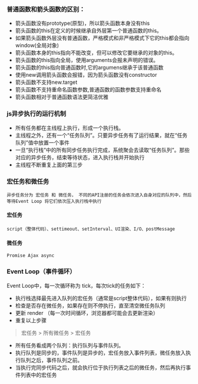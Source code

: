 ### 普通函数和箭头函数的区别：

- 箭头函数没有prototype(原型)，所以箭头函数本身没有this
- 箭头函数的this在定义的时候继承自外层第一个普通函数的this。
- 如果箭头函数外层没有普通函数，严格模式和非严格模式下它的this都会指向window(全局对象)
- 箭头函数本身的this指向不能改变，但可以修改它要继承的对象的this。
- 箭头函数的this指向全局，使用arguments会报未声明的错误。
- 箭头函数的this指向普通函数时,它的argumens继承于该普通函数
- 使用new调用箭头函数会报错，因为箭头函数没有constructor
- 箭头函数不支持new.target
- 箭头函数不支持重命名函数参数,普通函数的函数参数支持重命名
- 箭头函数相对于普通函数语法更简洁优雅


### js异步执行的运行机制

- 所有任务都在主线程上执行，形成一个执行栈。
- 主线程之外，还有一个“任务队列”。只要异步任务有了运行结果，就在“任务队列”值中放置一个事件
- 一旦“执行栈”中的所有同步任务执行完成，系统聚会去读取“任务队列”。那些对应的异步任务，结束等待状态，进入执行栈并开始执行
- 主线程不断重复上面的第三步

### 宏任务和微任务

    异步任务分为 宏任务 和 微任务， 不同的API注册的任务会依次进入自身对应的队列中，然后等待Event Loop 将它们依次压入执行栈中执行

#### 宏任务

    script（整体代码）、settimeout、setInterval、UI渲染、I/O、postMessage

#### 微任务

    Promise Ajax async

### Event Loop（事件循环）

Event Loop中，每一次循环称为 tick，每次tick的任务如下：

- 执行栈选择最先进入队列的宏任务（通常是script整体代码），如果有则执行
- 检查是否存在微任务，如果存在则不停执行，直至清空微任务队列
- 更新 render （每一次时间循环，浏览器都可能会去更新渲染）
- 重复以上步骤

> 宏任务 > 所有微任务 > 宏任务

- 所有任务看成两个队列：执行队列与事件队列。
- 执行队列是同步的，事件队列是异步的，宏任务放入事件列表，微任务放入执行队列之后，事件队列之前。
- 当执行完同步代码之后，就会执行位于执行列表之后的微任务，然后再执行事件列表中的宏任务